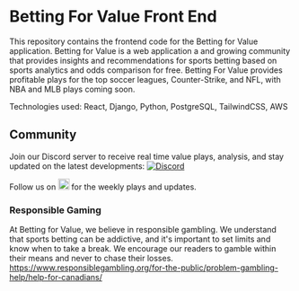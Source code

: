 # Betting For Value Front End

This repository contains the frontend code for the Betting for Value application. Betting for Value is a web application a and growing community that provides insights and recommendations for sports betting based on sports analytics and odds comparison for free. Betting For Value provides profitable plays for the top soccer leagues, Counter-Strike, and NFL, with NBA and MLB plays coming soon.

Technologies used: React, Django, Python, PostgreSQL, TailwindCSS, AWS

## Community

Join our Discord server to receive real time value plays, analysis, and stay updated on the latest developments:  [![Discord](https://img.shields.io/discord/1043515857055273051?color=7289da&label=Discord&logo=discord&logoColor=ffffff&style=flat-square)](https://discord.gg/sPqG5Qkt)

Follow us on  <a href="https://twitter.com/Betting_4_Value"><img src="https://cdn.cms-twdigitalassets.com/content/dam/about-twitter/x/brand-toolkit/logo-black.png.twimg.2560.png" width="20"></a>  for the weekly plays and updates.

### Responsible Gaming
At Betting for Value, we believe in responsible gambling. We understand that sports betting can be addictive, and it's important to set limits and know when to take a break. We encourage our readers to gamble within their means and never to chase their losses.
https://www.responsiblegambling.org/for-the-public/problem-gambling-help/help-for-canadians/
